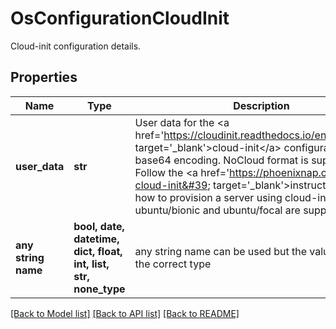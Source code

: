 # OsConfigurationCloudInit

Cloud-init configuration details.

## Properties
Name | Type | Description | Notes
------------ | ------------- | ------------- | -------------
**user_data** | **str** | User data for the &lt;a href&#x3D;&#39;https://cloudinit.readthedocs.io/en/latest/&#39; target&#x3D;&#39;_blank&#39;&gt;cloud-init&lt;/a&gt; configuration in base64 encoding. NoCloud format is supported. Follow the &lt;a href&#x3D;&#39;https://phoenixnap.com/kb/bmc-cloud-init&#39; target&#x3D;&#39;_blank&#39;&gt;instructions&lt;/a&gt; on how to provision a server using cloud-init. Only ubuntu/bionic and ubuntu/focal are supported. | [optional] 
**any string name** | **bool, date, datetime, dict, float, int, list, str, none_type** | any string name can be used but the value must be the correct type | [optional]

[[Back to Model list]](../README.md#documentation-for-models) [[Back to API list]](../README.md#documentation-for-api-endpoints) [[Back to README]](../README.md)


